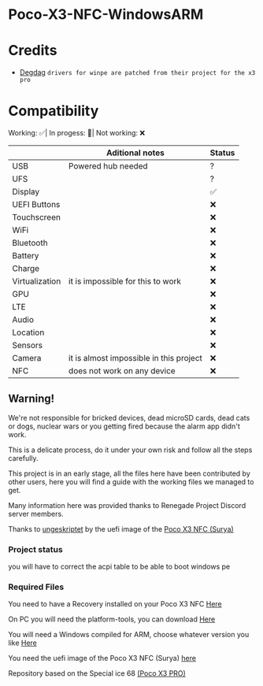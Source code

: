 # Poco-X3-NFC-WindowsARM

# Credits

- [Degdag](https://github.com/degdag) ```drivers for winpe are patched from their project for the x3 pro```

# Compatibility

Working: ✅|
In progess: 🔶️|
Not working: ❌


|| Aditional notes | Status |
|---------------|------------------------|--------------------------|
| USB | Powered hub needed | ?|
| UFS |  | ?|
| Display | | ✅|
| UEFI Buttons |  | ❌|
| Touchscreen | | ❌|
| WiFi | | ❌|
| Bluetooth | | ❌|
| Battery |  | ❌|
| Charge |  | ❌|
| Virtualization | it is impossible for this to work	 | ❌|
| GPU | | ❌|
| LTE |  | ❌|
| Audio |  | ❌|
| Location |  | ❌|
| Sensors |  | ❌|
| Camera | it is almost impossible in this project	 | ❌|
| NFC | does not work on any device	 | ❌|

## Warning!
We're not responsible for bricked devices, dead microSD cards, dead cats or dogs, nuclear wars or you getting fired because the alarm app didn't work.

This is a delicate process, do it under your own risk and follow all the steps carefully.

This project is in an early stage, all the files here have been contributed by other users, here you will find a guide with the working files we managed to get.

Many information here was provided thanks to Renegade Project Discord server members.

Thanks to [ungeskriptet](https://github.com/ungeskriptet) by the uefi image of the [Poco X3 NFC (Surya)](https://github.com/ungeskriptet/edk2-surya)

###  Project status ### 
you will have to correct the acpi table to be able to boot windows pe

### Required Files ### 
You need to have a Recovery installed on your Poco X3 NFC [Here](https://sourceforge.net/projects/mahajant99/files/surya/TWRP/)

On PC you will need the platform-tools, you can download [Here](https://developer.android.com/studio/releases/platform-tools)

You will need a Windows compiled for ARM, choose whatever version you like [Here](https://uupdump.net/)

You need the uefi image of the Poco X3 NFC (Surya) [here](https://github.com/ungeskriptet/edk2-surya)

Repository based on the Special ice 68 [(Poco X3 PRO)](https://github.com/Icesito68/Port-Windows-11-Poco-X3-pro)
